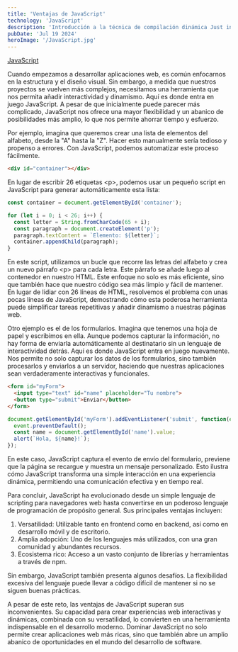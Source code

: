 ```yaml
---
title: 'Ventajas de JavaScript'
technology: 'JavaScript'
description: 'Introducción a la técnica de compilación dinámica Just in Time.'
pubDate: 'Jul 19 2024'
heroImage: '/JavaScript.jpg'
---
```

[JavaScript](../javascript)

Cuando empezamos a desarrollar aplicaciones web, es común enfocarnos en la estructura y el diseño visual. Sin embargo, a medida que nuestros proyectos se vuelven más complejos, necesitamos una herramienta que nos permita añadir interactividad y dinamismo. Aquí es donde entra en juego JavaScript. A pesar de que inicialmente puede parecer más complicado, JavaScript nos ofrece una mayor flexibilidad y un abanico de posibilidades más amplio, lo que nos permite ahorrar tiempo y esfuerzo.

Por ejemplo, imagina que queremos crear una lista de elementos del alfabeto, desde la "A" hasta la "Z". Hacer esto manualmente sería tedioso y propenso a errores. Con JavaScript, podemos automatizar este proceso fácilmente.
```html
<div id="container"></div>
```

En lugar de escribir 26 etiquetas &lt;p&gt;, podemos usar un pequeño script en JavaScript para generar automáticamente esta lista:
```javascript
const container = document.getElementById('container');

for (let i = 0; i < 26; i++) {
  const letter = String.fromCharCode(65 + i);
  const paragraph = document.createElement('p');
  paragraph.textContent = `Elemento: ${letter}`;
  container.appendChild(paragraph);
}
```

En este script, utilizamos un bucle que recorre las letras del alfabeto y crea un nuevo párrafo &lt;p&gt; para cada letra. Este párrafo se añade luego al contenedor en nuestro HTML. Este enfoque no solo es más eficiente, sino que también hace que nuestro código sea más limpio y fácil de mantener. En lugar de lidiar con 26 líneas de HTML, resolvemos el problema con unas pocas líneas de JavaScript, demostrando cómo esta poderosa herramienta puede simplificar tareas repetitivas y añadir dinamismo a nuestras páginas web.

Otro ejemplo es el de los formularios. Imagina que tenemos una hoja de papel y escribimos en ella. Aunque podemos capturar la información, no hay forma de enviarla automáticamente al destinatario sin un lenguaje de interactividad detrás. Aquí es donde JavaScript entra en juego nuevamente. Nos permite no solo capturar los datos de los formularios, sino también procesarlos y enviarlos a un servidor, haciendo que nuestras aplicaciones sean verdaderamente interactivas y funcionales.
```html
<form id="myForm">
  <input type="text" id="name" placeholder="Tu nombre">
  <button type="submit">Enviar</button>
</form>
```
```javascript
document.getElementById('myForm').addEventListener('submit', function(event) {
  event.preventDefault();
  const name = document.getElementById('name').value;
  alert(`Hola, ${name}!`);
});
```
En este caso, JavaScript captura el evento de envío del formulario, previene que la página se recargue y muestra un mensaje personalizado. Esto ilustra cómo JavaScript transforma una simple interacción en una experiencia dinámica, permitiendo una comunicación efectiva y en tiempo real.

Para concluir, JavaScript ha evolucionado desde un simple lenguaje de scripting para navegadores web hasta convertirse en un poderoso lenguaje de programación de propósito general. Sus principales ventajas incluyen:
1. Versatilidad: Utilizable tanto en frontend como en backend, así como en desarrollo móvil y de escritorio.
2. Amplia adopción: Uno de los lenguajes más utilizados, con una gran comunidad y abundantes recursos.
3. Ecosistema rico: Acceso a un vasto conjunto de librerías y herramientas a través de npm.

Sin embargo, JavaScript también presenta algunos desafíos. La flexibilidad excesiva del lenguaje puede llevar a código difícil de mantener si no se siguen buenas prácticas.

A pesar de este reto, las ventajas de JavaScript superan sus inconvenientes. Su capacidad para crear experiencias web interactivas y dinámicas, combinada con su versatilidad, lo convierten en una herramienta indispensable en el desarrollo moderno. Dominar JavaScript no solo permite crear aplicaciones web más ricas, sino que también abre un amplio abanico de oportunidades en el mundo del desarrollo de software.